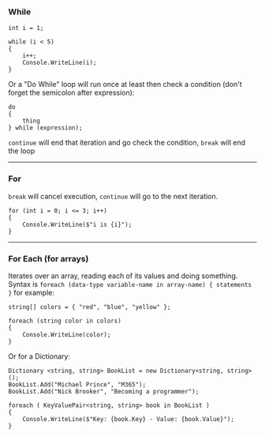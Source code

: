 ### While

```
int i = 1;

while (i < 5)
{
    i++;
    Console.WriteLine(i);
}
```

Or a "Do While" loop will run once at least then check a condition (don't forget the semicolon after expression):

```
do
{
    thing
} while (expression);
```

`continue` will end that iteration and go check the condition, `break` will end the loop

---

### For

`break` will cancel execution, `continue` will go to the next iteration.

```
for (int i = 0; i <= 3; i++)
{
    Console.WriteLine($"i is {i}");
}
```

---

### For Each (for arrays)

Iterates over an array, reading each of its values and doing something.  Syntax is `foreach (data-type variable-name in array-name) { statements }`  for example:

```
string[] colors = { "red", "blue", "yellow" };

foreach (string color in colors)
{
    Console.WriteLine(color);  
}
```

Or for a Dictionary:

```
Dictionary <string, string> BookList = new Dictionary<string, string>();
BookList.Add("Michael Prince", "M365");
BookList.Add("Nick Brooker", "Becoming a programmer");

foreach ( KeyValuePair<string, string> book in BookList )
{
    Console.WriteLine($"Key: {book.Key} - Value: {book.Value}");
}
```